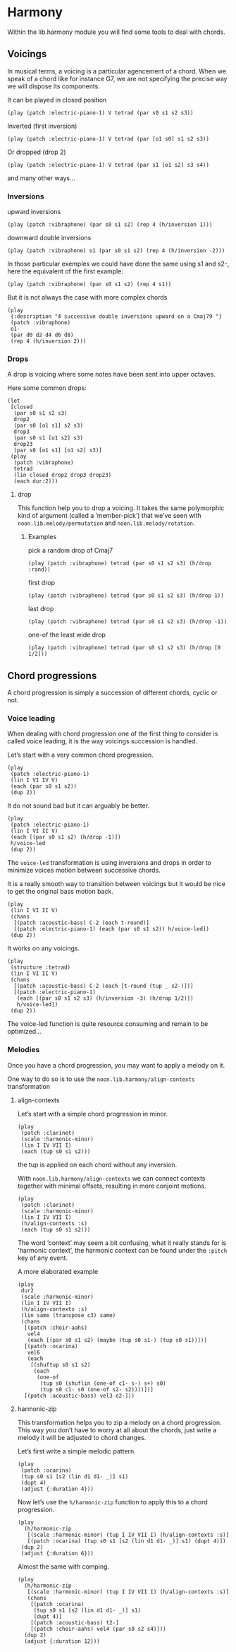 
# Harmony

Within the lib.harmony module you will find some tools to deal with chords.


## Voicings

In musical terms, a voicing is a particular agencement of a chord. When we speak of a chord like for instance G7, we are not specifying the precise way we will dispose its components.

It can be played in closed position

    (play (patch :electric-piano-1) V tetrad (par s0 s1 s2 s3))

Inverted (first inversion)

    (play (patch :electric-piano-1) V tetrad (par [o1 s0] s1 s2 s3))

Or dropped (drop 2)

    (play (patch :electric-piano-1) V tetrad (par s1 [o1 s2] s3 s4))

and many other ways&#x2026;


### Inversions

upward inversions

    (play (patch :vibraphone) (par s0 s1 s2) (rep 4 (h/inversion 1)))

downward double inversions

    (play (patch :vibraphone) o1 (par s0 s1 s2) (rep 4 (h/inversion -2)))

In those particular exemples we could have done the same using s1 and s2-, here the equivalent of the first example:

    (play (patch :vibraphone) (par s0 s1 s2) (rep 4 s1))

But it is not always the case with more complex chords

    (play
     {:description "4 successive double inversions upward on a Cmaj79 "}
     (patch :vibraphone)
     o1-
     (par d0 d2 d4 d6 d8)
     (rep 4 (h/inversion 2)))


### Drops

A drop is voicing where some notes have been sent into upper octaves.

Here some common drops:

    (let
     [closed
      (par s0 s1 s2 s3)
      drop2
      (par s0 [o1 s1] s2 s3)
      drop3
      (par s0 s1 [o1 s2] s3)
      drop23
      (par s0 [o1 s1] [o1 s2] s3)]
     (play
      (patch :vibraphone)
      tetrad
      (lin closed drop2 drop3 drop23)
      (each dur:2)))

1.  drop

    This function help you to drop a voicing. It takes the same polymorphic kind of argument (called a &rsquo;member-pick&rsquo;) that we&rsquo;ve seen with `noon.lib.melody/permutation` and `noon.lib.melody/rotation`.
    
    1.  Examples
    
        pick a random drop of Cmaj7
        
            (play (patch :vibraphone) tetrad (par s0 s1 s2 s3) (h/drop :rand))
        
        first drop
        
            (play (patch :vibraphone) tetrad (par s0 s1 s2 s3) (h/drop 1))
        
        last drop
        
            (play (patch :vibraphone) tetrad (par s0 s1 s2 s3) (h/drop -1))
        
        one-of the least wide drop
        
            (play (patch :vibraphone) tetrad (par s0 s1 s2 s3) (h/drop [0 1/2]))


## Chord progressions

A chord progression is simply a succession of different chords, cyclic or not.


### Voice leading

When dealing with chord progression one of the first thing to consider is called voice leading, it is the way voicings succession is handled.

Let&rsquo;s start with a very common chord progression.

    (play
     (patch :electric-piano-1)
     (lin I VI IV V)
     (each (par s0 s1 s2))
     (dup 2))

It do not sound bad but it can arguably be better.

    (play
     (patch :electric-piano-1)
     (lin I VI II V)
     (each [(par s0 s1 s2) (h/drop -1)])
     h/voice-led
     (dup 2))

The `voice-led` transformation is using inversions and drops in order to minimize voices motion between successive chords.

It is a really smooth way to transition between voicings but it would be nice to get the original bass motion back.

    (play
     (lin I VI II V)
     (chans
      [(patch :acoustic-bass) C-2 (each t-round)]
      [(patch :electric-piano-1) (each (par s0 s1 s2)) h/voice-led])
     (dup 2))

It works on any voicings.

    (play
     (structure :tetrad)
     (lin I VI II V)
     (chans
      [(patch :acoustic-bass) C-2 (each [t-round (tup _ s2-)])]
      [(patch :electric-piano-1)
       (each [(par s0 s1 s2 s3) (h/inversion -3) (h/drop 1/2)])
       h/voice-led])
     (dup 2))

The voice-led function is quite resource consuming and remain to be optimized&#x2026;


### Melodies

Once you have a chord progression, you may want to apply a melody on it.

One way to do so is to use the `noon.lib.harmony/align-contexts` transformation

1.  align-contexts

    Let&rsquo;s start with a simple chord progression in minor.
    
        (play
         (patch :clarinet)
         (scale :harmonic-minor)
         (lin I IV VII I)
         (each (tup s0 s1 s2)))
    
    the tup is applied on each chord without any inversion.
    
    With `noon.lib.harmony/align-contexts` we can connect contexts together with minimal offsets, resulting in more conjoint motions.
    
        (play
         (patch :clarinet)
         (scale :harmonic-minor)
         (lin I IV VII I)
         (h/align-contexts :s)
         (each (tup s0 s1 s2)))
    
    The word &rsquo;context&rsquo; may seem a bit confusing, what it really stands for is &rsquo;harmonic context&rsquo;, the harmonic context can be found under the `:pitch` key of any event.
    
    A more elaborated example
    
        (play
         dur2
         (scale :harmonic-minor)
         (lin I IV VII I)
         (h/align-contexts :s)
         (lin same (transpose c3) same)
         (chans
          [(patch :choir-aahs)
           vel4
           (each [(par s0 s1 s2) (maybe (tup s0 s1-) (tup s0 s1))])]
          [(patch :ocarina)
           vel6
           (each
            [(shuftup s0 s1 s2)
             (each
              (one-of
               (tup s0 (shuflin (one-of c1- s-) s+) s0)
               (tup s0 c1- s0 (one-of s2- s2))))])]
          [(patch :acoustic-bass) vel3 o2-]))

2.  harmonic-zip

    This transformation helps you to zip a melody on a chord progression. This way you don&rsquo;t have to worry at all about the chords, just write a melody it will be adjusted to chord changes.
    
    Let&rsquo;s first write a simple melodic pattern.
    
        (play
         (patch :ocarina)
         (tup s0 s1 [s2 (lin d1 d1- _)] s1)
         (dupt 4)
         (adjust {:duration 4}))
    
    Now let&rsquo;s use the `h/harmonic-zip` function to apply this to a chord progression.
    
        (play
          (h/harmonic-zip
           [(scale :harmonic-minor) (tup I IV VII I) (h/align-contexts :s)]
           [(patch :ocarina) (tup s0 s1 [s2 (lin d1 d1- _)] s1) (dupt 4)])
         (dup 2)
         (adjust {:duration 6}))
    
    Almost the same with comping.
    
        (play
          (h/harmonic-zip
           [(scale :harmonic-minor) (tup I IV VII I) (h/align-contexts :s)]
           (chans
            [(patch :ocarina)
             (tup s0 s1 [s2 (lin d1 d1- _)] s1)
             (dupt 4)]
            [(patch :acoustic-bass) t2-]
            [(patch :choir-aahs) vel4 (par s0 s2 s4)]))
          (dup 2)
          (adjust {:duration 12}))

